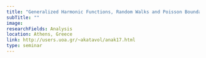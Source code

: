 ```yaml
---
title: "Generalized Harmonic Functions, Random Walks and Poisson Boundaries on groups Seminar"
subTitle: ""
image:
researchFields: Analysis
location: Athens, Greece
link: http://users.uoa.gr/~akatavol/anak17.html
type: seminar
---
```

